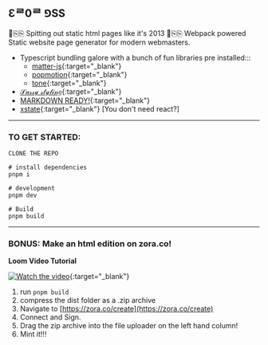 ## Ɛᄅ0ᄅ ⅁SS

🦾⎘⎘ Spitting out static html pages like it's 2013 🦾⎘⎘
Webpack powered Static website page generator for modern webmasters.

- Typescript bundling galore with a bunch of fun libraries pre installed:::
  - [matter-js](https://brm.io/matter-js/){:target="\_blank"}
  - [popmotion](https://popmotion.io/){:target="\_blank"}
  - [tone](https://tonejs.github.io/){:target="\_blank"}
- [𝒮𝒶𝓈𝓈𝓎 𝓈𝓉𝓎𝓁𝒾𝓃𝑔](https://sass-lang.com/documentation/){:target="\_blank"}
- [MARKDOWN READY!](https://www.markdownguide.org/){:target="\_blank"}
- [xstate](https://xstate.js.org/docs/fr/guides/start.html#running-our-machine){:target="\_blank"} [You don't need react?]

---

### TO GET STARTED:

    CLONE THE REPO

    # install dependencies
    pnpm i

    # development
    pnpm dev

    # Build
    pnpm build

---

### BONUS: Make an html edition on zora.co!

**Loom Video Tutorial**

[![Watch the video](https://ipfs.io/ipfs/QmXjRRLxPnedLbXQD2Vy2577rYrSXrJvE1LDD7gVPXD7AJ#video-image)](https://www.loom.com/share/b2da6cce4f19479582b9f9ddea84d971){:target="\_blank"}

1. run `pnpm build`
2. compress the dist folder as a .zip archive
3. Navigate to [https://zora.co/create](https://zora.co/create)
4. Connect and Sign.
5. Drag the zip archive into the file uploader on the left hand column!
6. Mint it!!!
